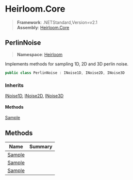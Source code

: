 # Heirloom.Core

> **Framework**: .NETStandard,Version=v2.1  
> **Assembly**: [Heirloom.Core][0]  

## PerlinNoise

> **Namespace**: [Heirloom][0]  

Implements methods for sampling 1D, 2D and 3D perlin noise.

```cs
public class PerlinNoise : INoise1D, INoise2D, INoise3D
```

### Inherits

[INoise1D][1], [INoise2D][2], [INoise3D][3]

#### Methods

[Sample][4]

## Methods

| Name        | Summary |
|-------------|---------|
| [Sample][4] |         |
| [Sample][4] |         |
| [Sample][4] |         |

[0]: ../../Heirloom.Core.md
[1]: INoise1D.md
[2]: INoise2D.md
[3]: INoise3D.md
[4]: PerlinNoise/Sample.md

